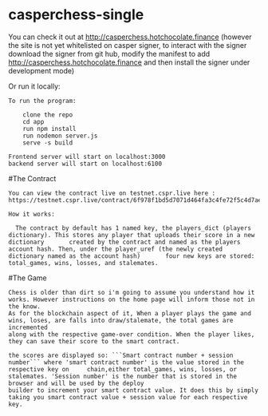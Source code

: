 # casperchess-single


You can check it out at http://casperchess.hotchocolate.finance
(however the site is not yet whitelisted on casper signer, to interact with the signer download the signer from git hub, modify the manifest to add http://casperchess.hotchocolate.finance and then install the signer under development mode)

Or run it locally:

	To run the program:

		clone the repo
		cd app
		run npm install
		run nodemon server.js
		serve -s build

	Frontend server will start on localhost:3000
	backend server will start on localhost:6100
  
  #The Contract
  
    You can view the contract live on testnet.cspr.live here : https://testnet.cspr.live/contract/6f978f1bd5d7071d464fa3c4fe72f5c4d7aedbad6b558402ccf5d7aecbfd915b
    
    How it works:
    
      The contract by default has 1 named key, the players_dict (players dictionary). This stores any player that uploads their score in a new dictionary       created by the contract and named as the players account hash. Then, under the player_uref (the newly created dictionary named as the account hash)       four new keys are stored: total_games, wins, losses, and stalemates. 
      
 #The Game
 
    Chess is older than dirt so i'm going to assume you understand how it works. However instructions on the home page will inform those not in the know.
    As for the blockchain aspect of it, When a player plays the game and wins, loses, are falls into draw/stalemate, the total games are incremented
    along with the respective game-over condition. When the player likes, they can save their score to the smart contract.
    
    the scores are displayed so: ```Smart contract number + session number``` where 'smart contract number' is the value stored in the respective key on     chain,either total_games, wins, losses, or stalemates. 'Session number' is the number that is stored in the browser and will be used by the deploy
    builder to increment your smart contract value. It does this by simply taking you smart contract value + session value for each respective key.
              
              


	
	
